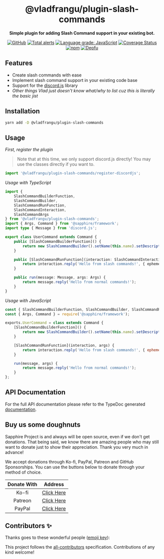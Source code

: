 <div align="center">

<!-- ![Sapphire Logo](https://cdn.skyra.pw/gh-assets/sapphire.png) -->

# @vladfrangu/plugin-slash-commands

**Simple plugin for adding Slash Command support in your existing bot.**

[![GitHub](https://img.shields.io/github/license/vladfrangu/plugin-slash-commands)](https://github.com/vladfrangu/plugin-slash-commands/blob/main/LICENSE.md)
[![Total alerts](https://img.shields.io/lgtm/alerts/g/vladfrangu/plugin-slash-commands.svg?logo=lgtm&logoWidth=18)](https://lgtm.com/projects/g/vladfrangu/plugin-slash-commands/alerts/)
[![Language grade: JavaScript](https://img.shields.io/lgtm/grade/javascript/g/vladfrangu/plugin-slash-commands.svg?logo=lgtm&logoWidth=18)](https://lgtm.com/projects/g/vladfrangu/plugin-slash-commands/context:javascript)
[![Coverage Status](https://coveralls.io/repos/github/vladfrangu/plugin-slash-commands/badge.svg?branch=main)](https://coveralls.io/github/vladfrangu/plugin-slash-commands?branch=main)
[![npm](https://img.shields.io/npm/v/@vladfrangu/plugin-slash-commands?color=crimson&logo=npm&style=flat-square)](https://www.npmjs.com/package/@vladfrangu/plugin-slash-commands)
[![Depfu](https://badges.depfu.com/badges/plugin-slash-commands/count.svg)](https://depfu.com/github/vladfrangu/plugin-slash-commands?project_id=plugin-slash-commands)

</div>

## Features

-   Create slash commands with ease
-   Implement slash command support in your existing code base
-   Support for the [discord.js](https://discord.js.org/#/docs/main/stable/general/welcome) library
-   _Other things Vlad just doesn't know what/why to list cuz this is literally the basic jist_

## Installation

```bash
yarn add -D @vladfrangu/plugin-slash-commands
```

## Usage

_First, register the plugin_

> Note that at this time, we only support discord.js directly! You may use the classes directly if you want to.

```typescript
import '@vladfrangu/plugin-slash-commands/register-discordjs';
```

_Usage with TypeScript_

```typescript
import {
	SlashCommandBuilderFunction,
	SlashCommandBuilder,
	SlashCommandRunFunction,
	SlashCommandInteraction,
	SlashCommandArgs
} from '@vladfrangu/plugin-slash-commands';
import { Args, Command } from '@sapphire/framework';
import type { Message } from 'discord.js';

export class UserCommand extends Command {
	public [SlashCommandBuilderFunction]() {
		return new SlashCommandBuilder().setName(this.name).setDescription('Examples are pretty hard, cut me slack!');
	}

	public [SlashCommandRunFunction](interaction: SlashCommandInteraction, args: SlashCommandArgs) {
		return interaction.reply('Hello from slash commands!', { ephemeral: true });
	}

	public run(message: Message, args: Args) {
		return message.reply('Hello from normal commands!');
	}
}
```

_Usage with JavaScript_

```javascript
const { SlashCommandBuilderFunction, SlashCommandBuilder, SlashCommandRunFunction } = require('@vladfrangu/plugin-slash-commands');
const { Args, Command } = require('@sapphire/framework');

exports.UserCommand = class extends Command {
	[SlashCommandBuilderFunction]() {
		return new SlashCommandBuilder().setName(this.name).setDescription('Examples are pretty hard, cut me slack!');
	}

	[SlashCommandRunFunction](interaction, args) {
		return interaction.reply('Hello from slash commands!', { ephemeral: true });
	}

	run(message, args) {
		return message.reply('Hello from normal commands!');
	}
};
```

## API Documentation

For the full API documentation please refer to the TypeDoc generated [documentation](https://vladfrangu.github.io/plugin-slash-commands).

## Buy us some doughnuts

Sapphire Project is and always will be open source, even if we don't get donations. That being said, we know there are amazing people who may still want to donate just to show their appreciation. Thank you very much in advance!

We accept donations through Ko-fi, PayPal, Patreon and GitHub Sponsorships. You can use the buttons below to donate through your method of choice.

| Donate With |                     Address                      |
| :---------: | :----------------------------------------------: |
|    Ko-fi    |   [Click Here](https://ko-fi.com/wolfgalvlad)    |
|   Patreon   | [Click Here](https://www.patreon.com/vladfrangu) |
|   PayPal    |    [Click Here](https://paypal.me/franguvlad)    |

## Contributors ✨

Thanks goes to these wonderful people ([emoji key](https://allcontributors.org/docs/en/emoji-key)):

<!-- ALL-CONTRIBUTORS-LIST:START - Do not remove or modify this section -->
<!-- prettier-ignore-start -->
<!-- markdownlint-disable -->
<!-- markdownlint-enable -->
<!-- prettier-ignore-end -->

<!-- ALL-CONTRIBUTORS-LIST:END -->

This project follows the [all-contributors](https://github.com/all-contributors/all-contributors) specification. Contributions of any kind welcome!
